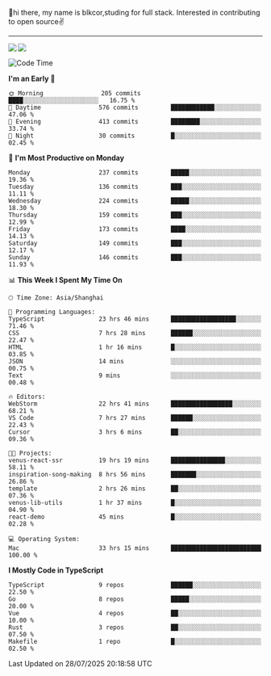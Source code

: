 👋hi there, my name is blkcor,studing for full stack.
Interested in contributing to open source✌️

<hr/>

![](https://github-readme-stats.vercel.app/api?username=blkcor)
<a href="https://github.com/blkcor/github-readme-stats">
    <img align="left" src="https://github-readme-stats.vercel.app/api/top-langs/?username=blkcor&hide=jupyter%20notebook,shaderlab,tex,c%23&langs_count=9" />
</a>


<!--START_SECTION:waka-->
![Code Time](http://img.shields.io/badge/Code%20Time-2%2C304%20hrs%2041%20mins-blue)

**I'm an Early 🐤** 

```text
🌞 Morning                205 commits         ████░░░░░░░░░░░░░░░░░░░░░   16.75 % 
🌆 Daytime                576 commits         ████████████░░░░░░░░░░░░░   47.06 % 
🌃 Evening                413 commits         ████████░░░░░░░░░░░░░░░░░   33.74 % 
🌙 Night                  30 commits          █░░░░░░░░░░░░░░░░░░░░░░░░   02.45 % 
```
📅 **I'm Most Productive on Monday** 

```text
Monday                   237 commits         █████░░░░░░░░░░░░░░░░░░░░   19.36 % 
Tuesday                  136 commits         ███░░░░░░░░░░░░░░░░░░░░░░   11.11 % 
Wednesday                224 commits         █████░░░░░░░░░░░░░░░░░░░░   18.30 % 
Thursday                 159 commits         ███░░░░░░░░░░░░░░░░░░░░░░   12.99 % 
Friday                   173 commits         ████░░░░░░░░░░░░░░░░░░░░░   14.13 % 
Saturday                 149 commits         ███░░░░░░░░░░░░░░░░░░░░░░   12.17 % 
Sunday                   146 commits         ███░░░░░░░░░░░░░░░░░░░░░░   11.93 % 
```


📊 **This Week I Spent My Time On** 

```text
🕑︎ Time Zone: Asia/Shanghai

💬 Programming Languages: 
TypeScript               23 hrs 46 mins      ██████████████████░░░░░░░   71.46 % 
CSS                      7 hrs 28 mins       ██████░░░░░░░░░░░░░░░░░░░   22.47 % 
HTML                     1 hr 16 mins        █░░░░░░░░░░░░░░░░░░░░░░░░   03.85 % 
JSON                     14 mins             ░░░░░░░░░░░░░░░░░░░░░░░░░   00.75 % 
Text                     9 mins              ░░░░░░░░░░░░░░░░░░░░░░░░░   00.48 % 

🔥 Editors: 
WebStorm                 22 hrs 41 mins      █████████████████░░░░░░░░   68.21 % 
VS Code                  7 hrs 27 mins       ██████░░░░░░░░░░░░░░░░░░░   22.43 % 
Cursor                   3 hrs 6 mins        ██░░░░░░░░░░░░░░░░░░░░░░░   09.36 % 

🐱‍💻 Projects: 
venus-react-ssr          19 hrs 19 mins      ███████████████░░░░░░░░░░   58.11 % 
inspiration-song-making  8 hrs 56 mins       ███████░░░░░░░░░░░░░░░░░░   26.86 % 
template                 2 hrs 26 mins       ██░░░░░░░░░░░░░░░░░░░░░░░   07.36 % 
venus-lib-utils          1 hr 37 mins        █░░░░░░░░░░░░░░░░░░░░░░░░   04.90 % 
react-demo               45 mins             █░░░░░░░░░░░░░░░░░░░░░░░░   02.28 % 

💻 Operating System: 
Mac                      33 hrs 15 mins      █████████████████████████   100.00 % 
```

**I Mostly Code in TypeScript** 

```text
TypeScript               9 repos             ██████░░░░░░░░░░░░░░░░░░░   22.50 % 
Go                       8 repos             █████░░░░░░░░░░░░░░░░░░░░   20.00 % 
Vue                      4 repos             ██░░░░░░░░░░░░░░░░░░░░░░░   10.00 % 
Rust                     3 repos             ██░░░░░░░░░░░░░░░░░░░░░░░   07.50 % 
Makefile                 1 repo              █░░░░░░░░░░░░░░░░░░░░░░░░   02.50 % 
```




 Last Updated on 28/07/2025 20:18:58 UTC
<!--END_SECTION:waka-->


